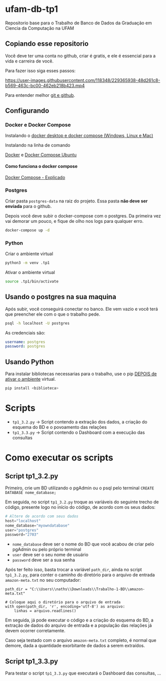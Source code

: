 # ufam-db-tp1

Repositorio base para o Trabalho de Banco de Dados da Graduação em Ciencia da Computação na UFAM

## Copiando esse repositorio

Você deve ter uma conta no github, criar é gratis, e ele é essencial para a vida e carreira de você.

Para fazer isso siga esses passos:

https://user-images.githubusercontent.com/118348/229365938-48d261c8-b569-463c-bc00-462eb218b423.mp4

Para entender melhor [git e github](https://www.alura.com.br/artigos/o-que-e-git-github).

## Configurando

### Docker e Docker Compose

Instalando o [docker desktop e docker compose (Windows, Linux e Mac)](https://www.docker.com/products/docker-desktop/)

Instalando na linha de comando

[Docker](https://www.digitalocean.com/community/tutorials/how-to-install-and-use-docker-on-ubuntu-20-04-pt) e [Docker Compose Ubuntu](https://www.digitalocean.com/community/tutorials/how-to-install-and-use-docker-compose-on-ubuntu-20-04-pt)

#### Como funciona o docker compose

[Docker Compose - Explicado](https://blog.4linux.com.br/docker-compose-explicado/)

### Postgres

Criar pasta `postgres-data` na raiz do projeto. Essa pasta **não deve ser enviada** para o github.

Depois você deve subir o docker-compose com o postgres. Da primeira vez vai demorar um pouco, e fique de olho nos logs para qualquer erro.

```bash
docker-compose up -d
```

### Python

Criar o ambiente virtual

```bash
python3 -m venv .tp1
```

Ativar o ambiente virtual

```bash
source .tp1/bin/activate
```

## Usando o postgres na sua maquina

Após subir, você conseguirá conectar no banco. Ele vem vazio e você terá que preencher ele com o que o trabalho pede.

```bash
psql -h localhost -U postgres
```

As credenciais são:

```yaml
username: postgres
password: postgres
```

## Usando Python

Para instalar bibliotecas necessarias para o trabalho, use o pip [DEPOIS de ativar o ambiente](#python) virtual.

```bash
pip install <biblioteca>
```

# Scripts

- ```tp1_3.2.py``` -> Script contendo a extração dos dados, a criação do esquema do BD e o povoamento das relações
- ```tp1_3.3.py``` -> Script contendo o Dashboard com a execução das consultas

# Como executar os scripts

## Script tp1_3.2.py

Primeiro, crie um BD utilizando o pgAdmin ou o psql pelo terminal ```CREATE DATABASE nome_database;```

Em seguida, no script ```tp1_3.2.py``` troque as variáveis do seguinte trecho de código, presente logo no início do código, de acordo com os seus dados:

```python
# Altere de acordo com seus dados
host="localhost"
nome_database="myowndatabase"
user="postgres"
password="2703"
```

- ```nome_database``` deve ser o nome do BD que você acabou de criar pelo pgAdmin ou pelo próprio terminal
- ```user``` deve ser o seu nome de usuário
- ```password``` deve ser a sua senha

Após ter feito isso, basta trocar a variável ```path_dir```, ainda no script ```tp1_3.2.py```, para conter o caminho do diretório para o arquivo de entrada ```amazon-meta.txt``` no seu computador:

```python3
path_dir = "C:\\Users\\naths\\Downloads\\Trabalho-1-BD\\amazon-meta.txt"

# Coloque aqui o diretório para o arquivo de entrada
with open(path_dir, 'r', encoding='utf-8') as arquivo:
    linhas = arquivo.readlines()
```

Em seguida, já pode executar o código e a criação do esquema do BD, a extração de dados do arquivo de entrada e a população das relações já devem ocorrer corretamente.

Caso seja testado com o arquivo ```amazon-meta.txt``` completo, é normal que demore, dada a quantidade exorbitante de dados a serem extraídos.

## Script tp1_3.3.py

Para testar o script ```tp1_3.3.py``` que executará o Dashboard das consultas, ...
